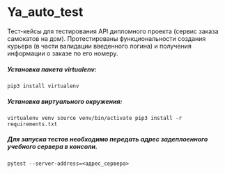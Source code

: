 # Ya_auto_test
Тест-кейсы для тестирования API дипломного проекта (сервис заказа самокатов на дом). Протестированы функциональности создания курьера (в части валидации введенного логина) и получения информации о заказе по его номеру.


##### Установка пакета virtualenv:
`pip3 install virtualenv`


##### Установка виртуального окружения:
`virtualenv venv
source venv/bin/activate
pip3 install -r requirements.txt`


##### Для запуска тестов необходимо передать адрес задеплоенного учебного сервера в консоли.

`pytest --server-address=<адрес_сервера>`

